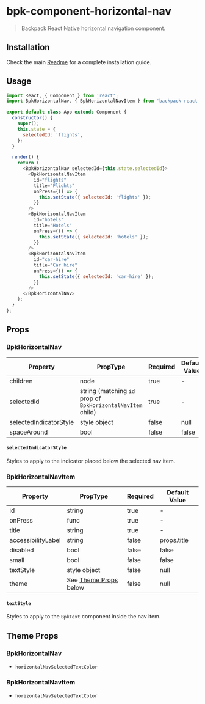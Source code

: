 # bpk-component-horizontal-nav

> Backpack React Native horizontal navigation component.

## Installation

Check the main [Readme](https://github.com/skyscanner/backpack-react-native#usage) for a complete installation guide.

## Usage

```js
import React, { Component } from 'react';
import BpkHorizontalNav, { BpkHorizontalNavItem } from 'backpack-react-native/bpk-component-horizontal-nav';

export default class App extends Component {
  constructor() {
    super();
    this.state = {
      selectedId: 'flights',
    };
  }

  render() {
    return (
      <BpkHorizontalNav selectedId={this.state.selectedId}>
        <BpkHorizontalNavItem
          id="flights"
          title="Flights"
          onPress={() => {
            this.setState({ selectedId: 'flights' });
          }}
        />
        <BpkHorizontalNavItem
          id="hotels"
          title="Hotels"
          onPress={() => {
            this.setState({ selectedId: 'hotels' });
          }}
        />
        <BpkHorizontalNavItem
          id="car-hire"
          title="Car hire"
          onPress={() => {
            this.setState({ selectedId: 'car-hire' });
          }}
        />
      </BpkHorizontalNav>
    );
  }
};
```

## Props

### BpkHorizontalNav

| Property               | PropType                                                    | Required | Default Value |
| -----------            | ----------------------------------------------------------- | -------- | ------------- |
| children               | node                                                        | true     | -             |
| selectedId             | string (matching `id` prop of `BpkHorizontalNavItem` child) | true     | -             |
| selectedIndicatorStyle | style object                                                | false    | null          |
| spaceAround            | bool                                                        | false    | false         |

#### `selectedIndicatorStyle`

Styles to apply to the indicator placed below the selected nav item.

### BpkHorizontalNavItem

| Property            | PropType                              | Required | Default Value |
| -----------         | ------------------------------------- | -------- | ------------- |
| id                  | string                                | true     | -             |
| onPress             | func                                  | true     | -             |
| title               | string                                | true     | -             |
| accessibilityLabel  | string                                | false    | props.title   |
| disabled            | bool                                  | false    | false         |
| small               | bool                                  | false    | false         |
| textStyle           | style object                          | false    | null          |
| theme               | See [Theme Props](#theme-props) below | false    | null          |

#### `textStyle`

Styles to apply to the `BpkText` component inside the nav item.


## Theme Props

### BpkHorizontalNav

* `horizontalNavSelectedTextColor`

### BpkHorizontalNavItem

* `horizontalNavSelectedTextColor`
